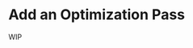 <!--- Copyright Amazon.com, Inc. or its affiliates. All Rights Reserved. -->
<!--- SPDX-License-Identifier: Apache-2.0  -->

# Add an Optimization Pass

WIP


